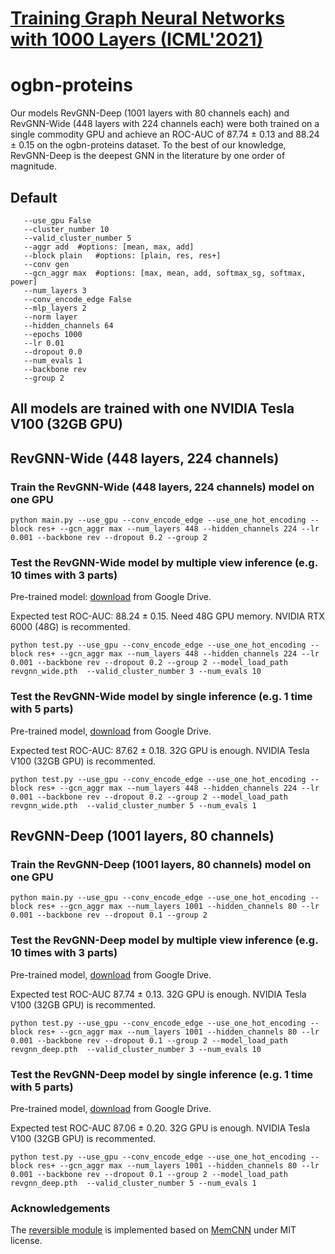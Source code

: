 # [Training Graph Neural Networks with 1000 Layers (ICML'2021)](https://arxiv.org/abs/2106.07476)

# ogbn-proteins

Our models RevGNN-Deep (1001 layers with 80 channels each) and RevGNN-Wide (448 layers with 224 channels each) were both trained on a single commodity GPU and achieve an ROC-AUC of 87.74 ± 0.13 and 88.24 ± 0.15 on the ogbn-proteins dataset. To the best of our knowledge, RevGNN-Deep is the deepest GNN in the literature by one order of magnitude.

## Default 
 ``` 
    --use_gpu False 
    --cluster_number 10 
    --valid_cluster_number 5 
    --aggr add 	#options: [mean, max, add]
    --block plain 	#options: [plain, res, res+]
    --conv gen
    --gcn_aggr max 	#options: [max, mean, add, softmax_sg, softmax, power]
    --num_layers 3
    --conv_encode_edge False
	--mlp_layers 2
    --norm layer
    --hidden_channels 64
    --epochs 1000
    --lr 0.01
    --dropout 0.0
    --num_evals 1
    --backbone rev
    --group 2
 ``` 
    
## All models are trained with one NVIDIA Tesla V100 (32GB GPU)

## RevGNN-Wide (448 layers, 224 channels)

### Train the RevGNN-Wide (448 layers, 224 channels) model on one GPU
``` 
python main.py --use_gpu --conv_encode_edge --use_one_hot_encoding --block res+ --gcn_aggr max --num_layers 448 --hidden_channels 224 --lr 0.001 --backbone rev --dropout 0.2 --group 2
``` 

### Test the RevGNN-Wide model by multiple view inference (e.g. 10 times with 3 parts)
Pre-trained model: [download](https://drive.google.com/drive/folders/1Bw6S0OUy8qDIZIfwQOD5I5VBjPdmN9yB?usp=sharing) from Google Drive.
 
Expected test ROC-AUC: 88.24 ± 0.15. Need 48G GPU memory. NVIDIA RTX 6000 (48G) is recommented.
```
python test.py --use_gpu --conv_encode_edge --use_one_hot_encoding --block res+ --gcn_aggr max --num_layers 448 --hidden_channels 224 --lr 0.001 --backbone rev --dropout 0.2 --group 2 --model_load_path revgnn_wide.pth  --valid_cluster_number 3 --num_evals 10
```
### Test the RevGNN-Wide model by single inference (e.g. 1 time with 5 parts)
Pre-trained model, [download](https://drive.google.com/drive/folders/1Bw6S0OUy8qDIZIfwQOD5I5VBjPdmN9yB?usp=sharing) from Google Drive.
 
Expected test ROC-AUC: 87.62 ± 0.18. 32G GPU is enough. NVIDIA Tesla V100 (32GB GPU) is recommented.
```
python test.py --use_gpu --conv_encode_edge --use_one_hot_encoding --block res+ --gcn_aggr max --num_layers 448 --hidden_channels 224 --lr 0.001 --backbone rev --dropout 0.2 --group 2 --model_load_path revgnn_wide.pth  --valid_cluster_number 5 --num_evals 1
```    

## RevGNN-Deep (1001 layers, 80 channels)

### Train the RevGNN-Deep (1001 layers, 80 channels) model on one GPU
``` 
python main.py --use_gpu --conv_encode_edge --use_one_hot_encoding --block res+ --gcn_aggr max --num_layers 1001 --hidden_channels 80 --lr 0.001 --backbone rev --dropout 0.1 --group 2
``` 

### Test the RevGNN-Deep model by multiple view inference (e.g. 10 times with 3 parts)
Pre-trained model, [download](https://drive.google.com/drive/folders/1Bw6S0OUy8qDIZIfwQOD5I5VBjPdmN9yB?usp=sharing) from Google Drive.
 
Expected test ROC-AUC 87.74 ± 0.13. 32G GPU is enough. NVIDIA Tesla V100 (32GB GPU) is recommented.
```
python test.py --use_gpu --conv_encode_edge --use_one_hot_encoding --block res+ --gcn_aggr max --num_layers 1001 --hidden_channels 80 --lr 0.001 --backbone rev --dropout 0.1 --group 2 --model_load_path revgnn_deep.pth  --valid_cluster_number 3 --num_evals 10
```

### Test the RevGNN-Deep model by single inference (e.g. 1 time with 5 parts)
Pre-trained model, [download](https://drive.google.com/drive/folders/1Bw6S0OUy8qDIZIfwQOD5I5VBjPdmN9yB?usp=sharing) from Google Drive.

Expected test ROC-AUC 87.06 ± 0.20. 32G GPU is enough. NVIDIA Tesla V100 (32GB GPU) is recommented.
```
python test.py --use_gpu --conv_encode_edge --use_one_hot_encoding --block res+ --gcn_aggr max --num_layers 1001 --hidden_channels 80 --lr 0.001 --backbone rev --dropout 0.1 --group 2 --model_load_path revgnn_deep.pth  --valid_cluster_number 5 --num_evals 1
```

### Acknowledgements
The [reversible module](../../../eff_gcn_modules/rev/gcn_revop.py) is implemented based on [MemCNN](https://github.com/silvandeleemput/memcnn/blob/master/LICENSE.txt) under MIT license.

